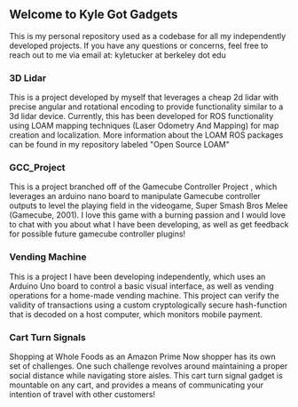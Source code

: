 ## Welcome to Kyle Got Gadgets

This is my personal repository used as a codebase for all my independently developed projects. If you have any questions or concerns, feel free to reach out to me via email at: kyletucker at berkeley dot edu

### 3D Lidar

This is a project developed by myself that leverages a cheap 2d lidar with precise angular and rotational encoding to provide functionality similar to a 3d lidar device. Currently, this has been developed for ROS functionality using LOAM mapping techniques (Laser Odometry And Mapping) for map creation and localization. 
More information about the LOAM ROS packages can be found in my repository labeled "Open Source LOAM"

### GCC_Project

This is a project branched off of the Gamecube Controller Project , which leverages an arduino nano board to manipulate Gamecube controller outputs to level the playing field in the videogame, Super Smash Bros Melee (Gamecube, 2001). I love this game with a burning passion and I would love to chat with you about what I have been developing, as well as get feedback for possible future gamecube controller plugins!

### Vending Machine

This is a project I have been developing independently, which uses an Arduino Uno board to control a basic visual interface, as well as vending operations for a home-made vending machine. This project can verify the validity of transactions using a custom cryptologically secure hash-function that is decoded on a host computer, which monitors mobile payment.

### Cart Turn Signals

Shopping at Whole Foods as an Amazon Prime Now shopper has its own set of challenges. One such challenge revolves around maintaining a proper social distance while navigating store aisles. This cart turn signal gadget is mountable on any cart, and provides a means of communicating your intention of travel with other customers!

<!-- Whenever you commit to this repository, GitHub Pages will run [Jekyll](https://jekyllrb.com/) to rebuild the pages in your site, from the content in your Markdown files.

### Markdown

Markdown is a lightweight and easy-to-use syntax for styling your writing. It includes conventions for

```markdown
Syntax highlighted code block

# Header 1
## Header 2
### Header 3

- Bulleted
- List

1. Numbered
2. List

**Bold** and _Italic_ and `Code` text

[Link](url) and ![Image](src)
```

For more details see [GitHub Flavored Markdown](https://guides.github.com/features/mastering-markdown/).

### Jekyll Themes

Your Pages site will use the layout and styles from the Jekyll theme you have selected in your [repository settings](https://github.com/kylemtucker/kyle-got-gadgets/settings). The name of this theme is saved in the Jekyll `_config.yml` configuration file.

### Support or Contact

Having trouble with Pages? Check out our [documentation](https://help.github.com/categories/github-pages-basics/) or [contact support](https://github.com/contact) and we’ll help you sort it out.
 -->
